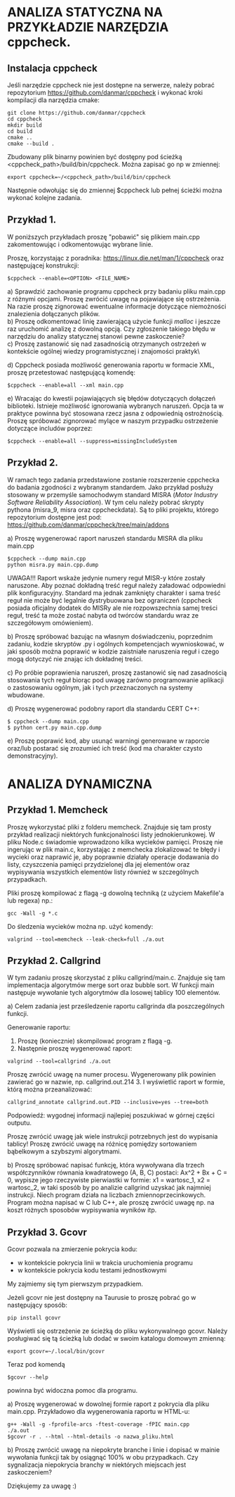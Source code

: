 # ANALIZA STATYCZNA NA PRZYKŁADZIE NARZĘDZIA cppcheck.

## Instalacja cppcheck
Jeśli narzędzie cppcheck nie jest dostępne na serwerze, należy pobrać repozytorium https://github.com/danmar/cppcheck i wykonać kroki kompilacji dla narzędzia cmake:
```
git clone https://github.com/danmar/cppcheck
cd cppcheck
mkdir build
cd build
cmake ..
cmake --build .
```
Zbudowany plik binarny powinien być dostępny pod ścieżką <cppcheck_path>/build/bin/cppcheck.
Można zapisać go np w zmiennej:
```
export cppcheck=~/<cppcheck_path>/build/bin/cppcheck
```
Następnie odwołując się do zmiennej $cppcheck lub pełnej ścieżki można wykonać kolejne zadania.

## Przykład 1.
W poniższych przykładach proszę "pobawić" się plikiem main.cpp zakomentowując i odkomentowując wybrane linie.

Proszę, korzystając z poradnika: https://linux.die.net/man/1/cppcheck oraz następującej konstrukcji:
```
$cppcheck --enable=<OPTION> <FILE_NAME>
```

a) Sprawdzić zachowanie programu cppcheck przy badaniu pliku main.cpp z różnymi opcjami. Proszę zwrócić uwagę na pojawiające się ostrzeżenia. Na razie proszę zignorować ewentualne informacje dotyczące niemożności znalezienia dołączanych plików.\
b) Proszę odkomentować linię zawierającą użycie funkcji _malloc_ i jeszcze raz uruchomić analizę z dowolną opcją. Czy zgłoszenie takiego błędu w narzędziu do analizy statycznej stanowi pewne zaskoczenie?\
c) Proszę zastanowić się nad zasadnością otrzymanych ostrzeżeń w kontekście ogólnej wiedzy programistycznej i znajomości praktyk\

d) Cppcheck posiada możliwość generowania raportu w formacie XML, proszę przetestować następującą komendę:

```
$cppcheck --enable=all --xml main.cpp
```

e) Wracając do kwestii pojawiających się błędów dotyczących dołączeń biblioteki. Istnieje możliwość ignorowania wybranych naruszeń. Opcja ta w praktyce powinna być stosowana rzecz jasna z odpowiednią ostrożnością. Proszę spróbować zignorować mylące w naszym przypadku ostrzeżenie dotyczące includów poprzez:
```
$cppcheck --enable=all --suppress=missingIncludeSystem
```

## Przykład 2.
W ramach tego zadania przedstawione zostanie rozszerzenie cppchecka do badania zgodności z wybranym standardem. Jako przykład posłuży stosowany w przemyśle samochodwym standard MISRA (_Motor Industry Software Reliability Association_). W tym celu należy pobrać skrypty pythona (misra_9, misra oraz cppcheckdata). Są to pliki projektu, którego repozytorium dostępne jest pod: https://github.com/danmar/cppcheck/tree/main/addons

a) Proszę wygenerować raport naruszeń standardu MISRA dla pliku main.cpp

```
$cppcheck --dump main.cpp
python misra.py main.cpp.dump
```

UWAGA!!! Raport wskaże jedynie numery reguł MISR-y które zostały naruszone. Aby poznać dokładną treść reguł należy załadować odpowiedni plik konfiguracyjny. Standard ma jednak zamknięty charakter i sama treść reguł nie może być legalnie dystrybuowana bez ograniczeń (cppcheck posiada oficjalny dodatek do MISRy ale nie rozpowszechnia samej treści reguł, treść ta może zostać nabyta od twórców standardu wraz ze szczegółowym omówieniem).

b) Proszę spróbować bazując na własnym doświadczeniu, poprzednim zadaniu, kodzie skryptów .py i ogólnych kompetencjach wywnioskować, w jaki sposób można poprawić w kodzie zaistniałe naruszenia reguł i czego mogą dotyczyć nie znając ich dokładnej treści.

c) Po próbie poprawienia naruszeń, proszę zastanowić się nad zasadnością stosowania tych reguł biorąc pod uwagę zarówno programowanie aplikacji o zastosowaniu ogólnym, jak i tych przeznaczonych na systemy wbudowane.

d) Proszę wygenerować podobny raport dla standardu CERT C++:
```
$ cppcheck --dump main.cpp
$ python cert.py main.cpp.dump
```
e) Proszę poprawić kod, aby usunąć warningi generowane w raporcie oraz/lub postarać się zrozumieć ich treść (kod ma charakter czysto demonstracyjny).

# ANALIZA DYNAMICZNA

## Przykład 1. Memcheck
Proszę wykorzystać pliki z folderu memcheck. Znajduje się tam prosty przykład realizacji niektórych funkcjonalności listy jednokierunkowej. W pliku Node.c świadomie wprowadzono kilka wycieków pamięci. Proszę nie ingerując w plik main.c, korzystając z memchecka zlokalizować te błędy i wycieki oraz naprawić je, aby poprawnie działały operacje dodawania do listy, czyszczenia pamięci przydzielonej dla jej elementów oraz wypisywania wszystkich elementów listy również w szczególnych przypadkach.

Pliki proszę kompilować z flagą -g dowolną techniką (z użyciem Makefile'a lub regexa) np.:
```
gcc -Wall -g *.c
```

Do śledzenia wycieków można np. użyć komendy:
```
valgrind --tool=memcheck --leak-check=full ./a.out
```

## Przykład 2. Callgrind
W tym zadaniu proszę skorzystać z pliku callgrind/main.c. Znajduje się tam implementacja algorytmów merge sort oraz bubble sort. W funkcji main następuje wywołanie tych algorytmów dla losowej tablicy 100 elementów.

a) Celem zadania jest prześledzenie raportu callgrinda dla poszczególnych funkcji.

Generowanie raportu:
1. Proszę (koniecznie) skompilować program z flagą -g.
2. Następnie proszę wygenerować raport:
```
valgrind --tool=callgrind ./a.out
```

Proszę zwrócić uwagę na numer procesu. Wygenerowany plik powinien zawierać go w nazwie, np. callgrind.out.214
3. I wyświetlić raport w formie, którą można przeanalizować:
```
callgrind_annotate callgrind.out.PID --inclusive=yes --tree=both
```

Podpowiedź: wygodnej informacji najlepiej poszukiwać w górnej części outputu.

Proszę zwrócić uwagę jak wiele instrukcji potrzebnych jest do wypisania tablicy!
Proszę zwrócić uwagę na różnicę pomiędzy sortowaniem bąbelkowym a szybszymi algorytmami.

b) Proszę spróbować napisać funkcję, która wywoływana dla trzech współczynników równania kwadratowego (A, B, C) postaci: Ax^2 + Bx + C = 0, wypisze jego rzeczywiste pierwiastki w formie: x1 = wartosc_1, x2 = wartosc_2, w taki sposób by po analizie callgrind uzyskać jak najmniej instrukcji. Niech program działa na liczbach zmiennoprzecinkowych.
Program można napisać w C lub C++, ale proszę zwrócić uwagę np. na koszt różnych sposobów wypisywania wyników itp.

## Przykład 3. Gcovr
Gcovr pozwala na zmierzenie pokrycia kodu:
- w kontekście pokrycia linii w trakcia uruchomienia programu
- w kontekście pokrycia kodu testami jednostkowymi

My zajmiemy się tym pierwszym przypadkiem. 

Jeżeli gcovr nie jest dostępny na Taurusie to proszę pobrać go w następujący sposób:

```
pip install gcovr
```

Wyświetli się ostrzeżenie ze ścieżką do pliku wykonywalnego gcovr. Należy posługiwać się tą ścieżką lub dodać w swoim katalogu domowym zmienną:

```
export gcovr=~/.local/bin/gcovr
```

Teraz pod komendą
```
$gcovr --help
```
powinna być widoczna pomoc dla programu.

a) Proszę wygenerować w dowolnej formie raport z pokrycia dla pliku main.cpp.
Przykładowo dla wygenerowania raportu w HTML-u:
```
g++ -Wall -g -fprofile-arcs -ftest-coverage -fPIC main.cpp
./a.out
$gcovr -r . --html --html-details -o nazwa_pliku.html
```
b) Proszę zwrócić uwagę na niepokryte branche i linie i dopisać w mainie wywołania funkcji tak by osiągnąć 100% w obu przypadkach.
Czy sygnalizacja niepokrycia branchy w niektórych miejscach jest zaskoczeniem?

Dziękujemy za uwagę :)
